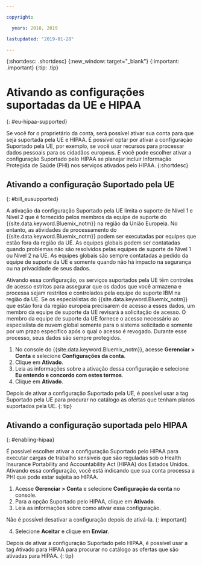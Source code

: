 ```yaml
---

copyright:

  years: 2018, 2019

lastupdated: "2019-01-28" 

---
```


{:shortdesc: .shortdesc}
{:new_window: target="_blank"}
{:important: .important}
{:tip: .tip}

# Ativando as configurações suportadas da UE e HIPAA
{: #eu-hipaa-supported}

Se você for o proprietário da conta, será possível ativar sua conta para que seja suportada pela UE e HIPAA. É possível optar por ativar a configuração
Suportado pela UE, por exemplo, se você usar recursos para processar dados pessoais para os cidadãos europeus. E você pode escolher ativar a configuração Suportado pelo HIPAA se planejar incluir Informação Protegida de Saúde (PHI) nos serviços ativados pelo HIPAA.
{:shortdesc}


## Ativando a configuração Suportado pela UE
{: #bill_eusupported}

A ativação da configuração Suportado pela UE limita o suporte de Nível 1 e Nível 2 que é fornecido pelos membros da equipe de suporte do {{site.data.keyword.Bluemix_notm}} na região da União Europeia. No entanto, as atividades de processamento do {{site.data.keyword.Bluemix_notm}} podem ser executadas por equipes que estão fora da região da UE. As equipes globais podem ser contatadas quando problemas não são resolvidos pelas equipes de suporte de Nível 1 ou Nível 2 na UE. As equipes globais são sempre contatadas a pedido da equipe de suporte da UE e somente quando não há impacto na segurança ou na privacidade de seus dados.

Ativando essa configuração, os serviços suportados pela UE têm controles de acesso estritos para assegurar que os dados que você armazena e processa sejam restritos e controlados pela equipe de suporte IBM na região da UE. Se os especialistas do {{site.data.keyword.Bluemix_notm}} que estão fora da região europeia precisarem de acesso a esses dados, um membro da equipe de suporte da UE revisará a solicitação de acesso. O membro da equipe de suporte da UE fornece o acesso necessário ao especialista de nuvem global somente para o sistema solicitado e somente por um prazo específico após o qual o acesso é revogado. Durante esse processo, seus dados são sempre protegidos.

  1. No console do {{site.data.keyword.Bluemix_notm}}, acesse **Gerenciar > Conta** e selecione **Configurações da conta**.
  2. Clique em **Ativado**.
  3. Leia as informações sobre a ativação dessa configuração e selecione **Eu entendo e concordo com estes termos**.
  4. Clique em **Ativado**.

   Depois de ativar a configuração Suportado pela UE, é possível usar a tag Suportado pela UE para procurar no catálogo as ofertas que tenham planos suportados pela UE.
   {: tip}


## Ativando a configuração suportada pelo HIPAA
{: #enabling-hipaa}

É possível escolher ativar a configuração Suportado pelo HIPAA para executar cargas de trabalho sensíveis que são reguladas sob o Health Insurance Portability and Accountability Act (HIPAA) dos Estados Unidos. Ativando essa configuração, você está indicando que sua conta processa a PHI que pode estar sujeita ao HIPAA.

1. Acesse **Gerenciar > Conta** e selecione **Configuração da conta** no console.
2. Para a opção Suportado pelo HIPAA, clique em **Ativado**.
3. Leia as informações sobre como ativar essa configuração.

  Não é possível desativar a configuração depois de ativá-la.
  {: important}

4. Selecione **Aceitar** e clique em **Enviar**.

  Depois de ativar a configuração Suportado pelo HIPAA, é possível usar a tag Ativado para HIPAA para procurar no catálogo as ofertas que são ativadas para HIPAA.
  {: tip}
